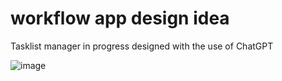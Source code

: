 # workflow app design idea
Tasklist manager in progress designed with the use of ChatGPT

![image](https://github.com/ajinkyagorad/workflow/assets/8968085/3bab0457-31e3-4c81-9503-ca23dae5a775)

